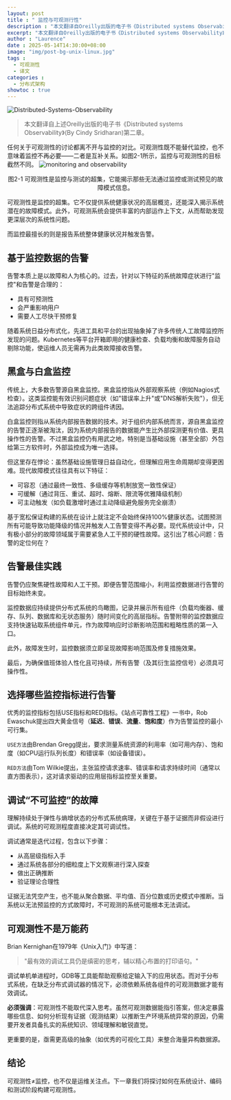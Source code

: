 ```yaml
---
layout: post
title : " 监控与可观测行性"
description : "本文翻译自Oreilly出版的电子书《Distributed systems Observability》(By Cindy Sridharan)第二章"
excerpt: "本文翻译自Oreilly出版的电子书《Distributed systems Observability》(By Cindy Sridharan)第二章"
author : "Laurence"
date : 2025-05-14T14:30:00+08:00
image: "img/post-bg-unix-linux.jpg"
tags : 
  - 可观测性
  - 译文
categories : 
  - 分布式架构
showtoc : true
---
```


![Distributed-Systems-Observability](/assets/tech/Distributed-Systems-Observability.jpg)

> 本文翻译自上述Oreilly出版的电子书《Distributed systems Observability》(By Cindy Sridharan)第二章。

任何关于可观测性的讨论都离不开与监控的对比。可观测性既不能替代监控，也不意味着监控不再必要——二者是互补关系。如图2-1所示，监控与可观测性的目标截然不同。
![monitoring and observability](/assets/tech/c02_01_monitoring-and-observability.png)
<div style="text-align:center">图2-1 可观测性是监控与测试的超集，它能揭示那些无法通过监控或测试预见的故障模式信息。</div>

可观测性是监控的超集。它不仅提供系统健康状况的高层概览，还能深入揭示系统潜在的故障模式。此外，可观测系统会提供丰富的内部运作上下文，从而帮助发现更深层次的系统性问题。

而监控最擅长的则是报告系统整体健康状况并触发告警。

## 基于监控数据的告警

告警本质上是以故障和人为核心的。过去，针对以下特征的系统故障症状进行"监控"和告警是合理的：

- 具有可预测性
- 会严重影响用户
- 需要人工尽快干预修复

随着系统日益分布式化，先进工具和平台的出现抽象掉了许多传统人工故障监控所发现的问题。Kubernetes等平台开箱即用的健康检查、负载均衡和故障服务自动剔除功能，使运维人员无需再为此类故障接收告警。

## 黑盒与白盒监控

传统上，大多数告警源自黑盒监控。黑盒监控指从外部观察系统（例如Nagios式检查）。这类监控能有效识别问题症状（如"错误率上升"或"DNS解析失败"），但无法追踪分布式系统中导致症状的跨组件诱因。

白盒监控则指从系统内部报告数据的技术。对于组织内部系统而言，源自黑盒监控的告警正逐渐被淘汰，因为系统内部报告的数据能产生比外部探测更有价值、更具操作性的告警。不过黑盒监控仍有用武之地，特别是当基础设施（甚至全部）外包给第三方软件时，外部监控成为唯一选择。

但这里存在悖论：虽然基础设施管理日益自动化，但理解应用生命周期却变得更困难。现代故障模式往往具有以下特征：

- 可容忍（通过最终一致性、多级缓存等机制放宽一致性保证）
- 可缓解（通过背压、重试、超时、熔断、限流等优雅降级机制）
- 可主动触发（如负载激增时通过主动降级避免服务完全崩溃）

基于宽松保证构建的系统在设计上就注定不会始终保持100%健康状态。试图预测所有可能导致功能降级的情况并触发人工告警变得不再必要。现代系统设计中，只有极小部分的故障领域属于需要紧急人工干预的硬性故障。这引出了核心问题：告警的定位何在？


## 告警最佳实践

告警仍应聚焦硬性故障和人工干预。即便告警范围缩小，利用监控数据进行告警的目标始终未变。

监控数据应持续提供分布式系统的鸟瞰图，记录并展示所有组件（负载均衡器、缓存、队列、数据库和无状态服务）随时间变化的高层指标。告警附带的监控数据应支持快速钻取系统组件单元，作为故障响应时诊断影响范围和粗略性质的第一入口。

此外，故障发生时，监控数据须立即呈现故障影响范围及修复措施效果。

最后，为确保值班体验人性化且可持续，所有告警（及其衍生监控信号）必须具可操作性。

## 选择哪些监控指标进行告警

优秀的监控指标包括USE指标和RED指标。《站点可靠性工程》一书中，Rob Ewaschuk提出四大黄金信号（**延迟**、**错误**、**流量**、**饱和度**）作为告警监控的最小可行集。

`USE方法`由Brendan Gregg提出，要求测量系统资源的利用率（如可用内存）、饱和度（如CPU运行队列长度）和错误率（如设备错误）。

`RED方法`由Tom Wilkie提出，主张监控请求速率、错误率和请求持续时间（通常以直方图表示），这对请求驱动的应用层指标监控至关重要。

## 调试“不可监控”的故障

理解持续处于弹性与熵增状态的分布式系统病理，关键在于基于证据而非假设进行调试。系统的可观测程度直接决定其可调试性。

调试通常是迭代过程，包含以下步骤：

- 从高层级指标入手
- 通过系统各部分的细粒度上下文观察进行深入探查
- 做出正确推断
- 验证理论合理性
  
证据无法凭空产生，也不能从聚合数据、平均值、百分位数或历史模式中推断。当系统以无法预监控的方式故障时，不可观测的系统可能根本无法调试。

## 可观测性不是万能药

Brian Kernighan在1979年《Unix入门》中写道：

> "最有效的调试工具仍是缜密的思考，辅以精心布置的打印语句。"

调试单机单进程时，GDB等工具能帮助观察给定输入下的应用状态。而对于分布式系统，在缺乏分布式调试器的情况下，必须依赖系统各组件的可观测数据才能有效调试。


**必须强调**：可观测性不能取代深入思考。虽然可观测数据能指引答案，但决定暴露哪些信息、如何分析现有证据（观测结果）以推断生产环境系统异常的原因，仍需要开发者具备扎实的系统知识、领域理解和敏锐直觉。

更重要的是，亟需更高级的抽象（如优秀的可视化工具）来整合海量异构数据源。

## 结论

可观测性≠监控，也不仅是运维关注点。下一章我们将探讨如何在系统设计、编码和测试阶段构建可观测性。